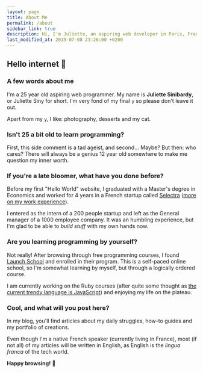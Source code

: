 ```yaml
---
layout: page
title: About Me
permalink: /about
sidebar_link: true
description: Hi, I'm Juliette, an aspiring web developer in Paris, France. Here's my story! 😊
last_modified_at: 2019-07-08 23:26:00 +0200
---
```


## Hello internet 👋

### A few words about me

I'm a 25 year old aspiring web programmer. My name is **Juliette Sinibardy**, or 
Juliette Siny for short. I'm very fond of my final `y` so please don't 
leave it out.

Apart from my `y`, I like: photography, desserts and my cat.

### Isn't 25 a bit old to learn programming?

First, this side comment is a tad ageist, and second... Maybe? But then: 
who cares? There will always be a genius 12 year old somewhere to make me
question my inner worth.

### If you're a late bloomer, what have you done before?

Before my first "Hello World" website, I graduated with a Master's degree in
Economics and worked for 4 years in a French startup called 
[Selectra](https://selectra.info) ([more on my work experience](/work)).

I entered as the intern of a 200 people startup and left as the General 
manager of a 1000 employee company. It was an humbling experience, but I'm 
glad to be able to *build stuff* with my own hands now.

### Are you learning programming by yourself?

Not really! After browsing through free programming courses, I found
[Launch School](https://launchschool.com) and enrolled in their program. This is a 
self-paced online school, so I'm somewhat learning by myself, but
through a logically ordered course.

I am currently working on the Ruby courses (after quite some thought as
[the current trendy language is JavaScript](https://medium.com/constructorlabs/ruby-vs-javascript-as-a-first-programming-language-2f2c944629fe))
and enjoying my life on the plateau.

### Cool, and what will you post here?

In my blog, you'll find articles about my daily struggles, how-to guides and
my portfolio of creations.

Even though I'm a native French speaker (currently living in France), most
(if not all) of my articles will be written in English, as English is the 
*lingua franca* of the tech world.

**Happy browsing!** 🙌
